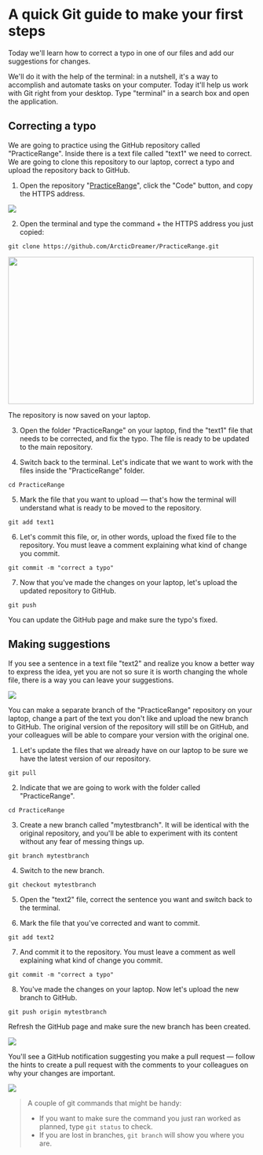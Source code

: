 # A quick Git guide to make your first steps

Today we'll learn how to correct a typo in one of our files and add our suggestions for changes.

We'll do it with the help of the terminal: in a nutshell, it's a way to accomplish and automate tasks on your computer. Today it'll help us work with Git right from your desktop. Type "terminal" in a search box and open the application.


## Correcting a typo
We are going to practice using the GitHub repository called "PracticeRange". Inside there is a text file called "text1" we need to correct. We are going to clone this repository to our laptop, correct a typo and upload the repository back to GitHub.

1. Open the repository "[PracticeRange](https://github.com/ArcticDreamer/PracticeRange)", click the "Code" button, and copy the HTTPS address.

<img src="https://i.ibb.co/n3J7fyD/clone.png">

2. Open the terminal and type the command + the HTTPS address you just copied:
```
git clone https://github.com/ArcticDreamer/PracticeRange.git
```

<img src="https://i.ibb.co/YyzwwRJ/git-clone.png" width="500" height="300">

The repository is now saved on your laptop.

3. Open the folder "PracticeRange" on your laptop, find the "text1" file that needs to be corrected, and fix the typo. The file is ready to be updated to the main repository.

4. Switch back to the terminal. Let's indicate that we want to work with the files inside the "PracticeRange" folder.
```
cd PracticeRange
```

5. Mark the file that you want to upload — that's how the terminal will understand what is ready to be moved to the repository.
```
git add text1
```

6. Let's commit this file, or, in other words, upload the fixed file to the repository. You must leave a comment explaining what kind of change you commit.
```
git commit -m "correct a typo"
```

7. Now that you've made the changes on your laptop, let's upload the updated repository to GitHub.
```
git push
```

You can update the GitHub page and make sure the typo's fixed.


## Making suggestions
If you see a sentence in a text file "text2" and realize you know a better way to express the idea, yet you are not so sure it is worth changing the whole file, there is a way you can leave your suggestions.

<img src="https://i.ibb.co/DpQKbzY/text2.png">

You can make a separate branch of the "PracticeRange" repository on your laptop, change a part of the text you don't like and upload the new branch to GitHub. The original version of the repository will still be on GitHub, and your colleagues will be able to compare your version with the original one.

1. Let's update the files that we already have on our laptop to be sure we have the latest version of our repository.

```
git pull
```

2. Indicate that we are going to work with the folder called "PracticeRange".
```
cd PracticeRange
```

3. Create a new branch called "mytestbranch". It will be identical with the original repository, and you'll be able to experiment with its content without any fear of messing things up.
```
git branch mytestbranch
```

4. Switch to the new branch.
```
git checkout mytestbranch
```

5. Open the "text2" file, correct the sentence you want and switch back to the terminal.

6. Mark the file that you've corrected and want to commit.
```
git add text2
```

7. And commit it to the repository. You must leave a comment as well explaining what kind of change you commit.
```
git commit -m "correct a typo"
```

8. You've made the changes on your laptop. Now let's upload the new branch to GitHub.
```
git push origin mytestbranch
```

Refresh the GitHub page and make sure the new branch has been created. 

<img src="https://i.ibb.co/T8npxcb/newbranch.png">

You'll see a GitHub notification suggesting you make a pull request — follow the hints to create a pull request with the comments to your colleagues on why your changes are important.

<img src="https://i.ibb.co/GJrPTrb/pullrequest.png">

> A couple of git commands that might be handy:
> - If you want to make sure the command you just ran worked as planned, type `git status` to check.
> - If you are lost in branches, `git branch` will show you where you are.
